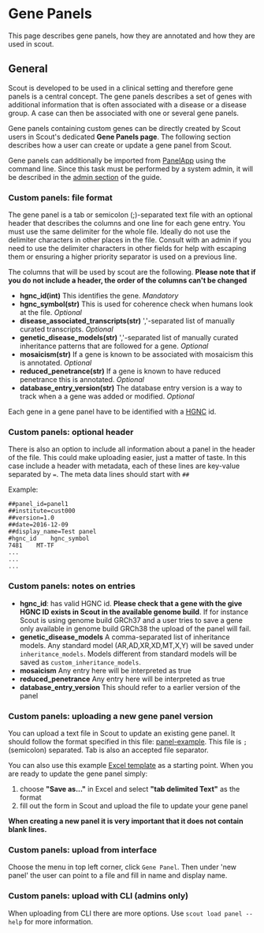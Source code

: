 # Gene Panels

This page describes gene panels, how they are annotated and how they are used in scout.

## General

Scout is developed to be used in a clinical setting and therefore gene panels is a central concept. The gene panels describes a set of genes with additional information that is often associated with a disease or a disease group.
A case can then be associated with one or several gene panels.

Gene panels containing custom genes can be directly created by Scout users in Scout's dedicated **Gene Panels page**. The following section describes how a user can create or update a gene panel from Scout.

Gene panels can additionally be imported from [PanelApp](https://panelapp.genomicsengland.co.uk/) using the command line. Since this task must be performed by a system admin, it will be described in the [admin section](../admin-guide/panelapp_panels.md) of the guide.


### Custom panels: file format

The gene panel is a tab or semicolon (;)-separated text file with an optional header that describes the columns and one line for each gene entry. You must use the same delimiter for the whole file. Ideally do not use the delimiter characters in other places in the file. Consult with an admin if you need to use the delimiter characters in other fields for help with escaping them or ensuring a higher priority separator is used on a previous line.

The columns that will be used by scout are the following. **Please note that if you do not include a header, the order of the columns can't be changed**

- **hgnc_id(int)** This identifies the gene. *Mandatory*
- **hgnc_symbol(str)** This is used for coherence check when humans look at the file. *Optional*
- **disease_associated_transcripts(str)** ','-separated list of manually curated transcripts. *Optional*
- **genetic_disease_models(str)** ','-separated list of manually curated inheritance patterns that are followed for a gene. *Optional*
- **mosaicism(str)** If a gene is known to be associated with mosaicism this is annotated. *Optional*
- **reduced_penetrance(str)** If a gene is known to have reduced penetrance this is annotated. *Optional*
- **database_entry_version(str)** The database entry version is a way to track when a a gene was added or modified. *Optional*

Each gene in a gene panel have to be identified with a [HGNC](https://www.genenames.org/) id.

### Custom panels: optional header

There is also an option to include all information about a panel in the header of the file. This could make uploading easier, just a matter of taste. In this case include a header with metadata, each of these lines are key-value separated by `=`. The meta data lines should start with `##`

Example:

```csv
##panel_id=panel1
##institute=cust000
##version=1.0
##date=2016-12-09
##display_name=Test panel
#hgnc_id	hgnc_symbol
7481	MT-TF
...
...
...
```

### Custom panels: notes on entries

- **hgnc_id**: has valid HGNC id. **Please check that a gene with the give HGNC ID exists in Scout in the available genome build**. If for instance Scout is using genome build GRCh37 and a user tries to save a gene only available in genome build GRCh38 the upload of the panel will fail.
- **genetic_disease_models** A comma-separated list of inheritance models. Any standard model (AR,AD,XR,XD,MT,X,Y) will be saved under `inheritance_models`. Models different from standard models will be saved as `custom_inheritance_models`.
- **mosaicism** Any entry here will be interpreted as true
- **reduced_penetrance** Any entry here will be interpreted as true
- **database_entry_version** This should refer to a earlier version of the panel

### Custom panels: uploading a new gene panel version

You can upload a text file in Scout to update an existing gene panel. It should follow the format specified in this file: [panel-example](../static/scout-3-panel-file-example.csv). This file is `;` (semicolon) separated. Tab is also an accepted file separator.

You can also use this example [Excel template](../static/scout-3-panel-file-example.xlsx) as a starting point. When you are ready to update the gene panel simply:

1. choose **"Save as..."** in Excel and select **"tab delimited Text"** as the format
2. fill out the form in Scout and upload the file to update your gene panel

**When creating a new panel it is very important that it does not contain blank lines.**

### Custom panels: upload from interface

Choose the menu in top left corner, click `Gene Panel`. Then under 'new panel' the user can point to a file and fill in name and display name.

### Custom panels: upload with CLI (admins only)

When uploading from CLI there are more options. Use `scout load panel --help` for more information.
